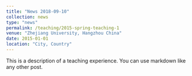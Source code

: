 ```yaml
---
title: "News 2018-09-10"
collection: news
type: "news"
permalink: /teaching/2015-spring-teaching-1
venue: "Zhejiang University, Hangzhou China"
date: 2015-01-01
location: "City, Country"
---
```


This is a description of a teaching experience. You can use markdown like any other post.

